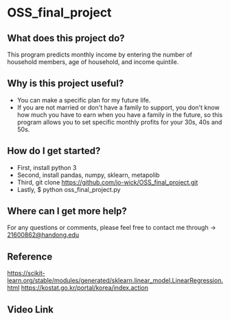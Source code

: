 ﻿# OSS_final_project
 
## What does this project do?
This program predicts monthly income by entering the number of household members, age of household, and income quintile.

## Why is this project useful?
+ You can make a specific plan for my future life.
+ If you are not married or don't have a family to support, you don't know how much you have to earn when you have a family in the future, so this program allows you to set specific monthly profits for your 30s, 40s and 50s.

## How do I get started?
+ First, install python 3
+ Second, install pandas, numpy, sklearn, metapolib
+ Third, git clone https://github.com/jo-wick/OSS_final_project.git
+ Lastly, $ python oss_final_project.py

## Where can I get more help?
For any questions or comments, please feel free to contact me through -> 21600862@handong.edu

## Reference
https://scikit-learn.org/stable/modules/generated/sklearn.linear_model.LinearRegression.html
https://kostat.go.kr/portal/korea/index.action

## Video Link
